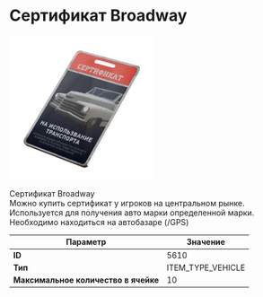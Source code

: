 # Сертификат Broadway

![Item Image](../img/5610.webp?raw=true)

Сертификат Broadway<br>Можно купить сертификат у игроков на центральном рынке.<br>Используется для получения авто марки определенной марки.<br>Необходимо находиться на автобазаре (/GPS)


| Параметр | Значение |
|----------|----------|
| **ID** | 5610 |
| **Тип** | ITEM_TYPE_VEHICLE |
| **Максимальное количество в ячейке** | 10 |

